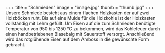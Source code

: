 +++
title = "Schmieden"
image = "image.jpg"
thumb = "thumb.jpg"
+++
Unsere Schmiede besteht aus einem flachen Holzkasten der auf zwei Holzböcken ruht.
Bis auf eine Mulde für die Holzkohle ist der Holzkasten vollständig mit Lehm gefüllt.
Um Eisen auf die zum Schmieden benötigte Temperatur von 950 bis 1250 °C zu bekommen,
wird das Kohlefeuer durch einen handbetriebenen Blasebalg mit Sauerstoff versorgt.
Anschließend wird das rotglühende Eisen auf dem Amboss in die gewünschte Form gebracht.